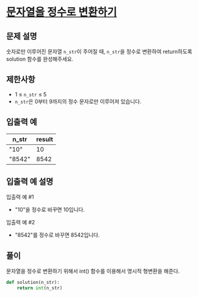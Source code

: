 # [문자열을 정수로 변환하기][1]

## 문제 설명

숫자로만 이루어진 문자열 `n_str`이 주어질 때, `n_str`을 정수로 변환하여 return하도록 solution 함수를 완성해주세요.

## 제한사항

- 1 ≤ `n_str` ≤ 5
- `n_str`은 0부터 9까지의 정수 문자로만 이루어져 있습니다.

## 입출력 예

| n_str  | result |
| ------ | ------ |
| "10"   | 10     |
| "8542" | 8542   |

## 입출력 예 설명

입출력 예 #1

- "10"을 정수로 바꾸면 10입니다.

입출력 예 #2

- "8542"를 정수로 바꾸면 8542입니다.

## 풀이

문자열을 정수로 변환하기 위해서 int() 함수를 이용해서 명시적 형변환을 해준다.

```python
def solution(n_str):
    return int(n_str)
```

[1]: https://school.programmers.co.kr/learn/courses/30/lessons/181848
